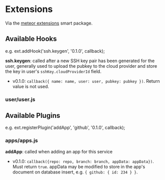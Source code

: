 # Extensions

Via the
[meteor extensions](https://atmosphere.meteor.com/package/extensions)
smart package.

## Available Hooks

e.g. ext.addHook('ssh.keygen', '0.1.0', callback);

**ssh.keygen**: called after a new SSH key pair has been generated for
the user, generally used to upload the pubkey to the cloud provider
and store the key in user's `sshKey.cloudProviderId` field.

* v0.1.0: `callback({ name: name, user: user, pubkey: pubkey })`.
Return value is not used.

### user/user.js

## Available Plugins

e.g. ext.registerPlugin('addApp', 'github', '0.1.0', callback);

### apps/apps.js

**addApp**: called when adding an app for this service

* v0.1.0: `callback({repo: repo, branch: branch, appData: appData})`.
Must return `true`.  appData may be modified to store in the app's
document on database insert, e.g. `{ github: { id: 234 } }`.
